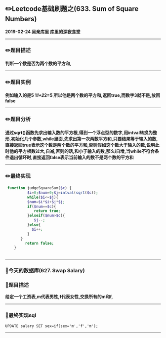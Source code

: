 
## :pencil2:Leetcode基础刷题之(633. Sum of Square Numbers)
**2019-02-24 吴亲库里 库里的深夜食堂**
****

### :pencil2:题目描述

**判断一个数是否为两个数的平方和,**
****

### :pencil2:题目实例
**例如输入的是5 1*1+2*2=5 所以他是两个数的平方和,返回true,而数字3就不是,放回false**
****

### :pencil2:题目分析
**通过sqrt()函数先求出输入数的平方根,得到一个浮点型的数字,用intval转换为整形,初始化几个参数,while里面,先求出第一次两数平方和,只要结果等于输入的数,直接返回true表示这个数是两个数的平方和,否则假如这个数大于输入的数,说明此时他的平方根数过大,自减,否则的话,和小于输入的数,那么i自增,当while不符合条件退出循环时,直接返回false表示当前输入的数不是两个数的平方和**
****
### :pencil2:最终实现
```php
 function judgeSquareSum($c) {
          $i=0;$num=0;$j=intval(sqrt($c));     
          while($i<=$j){
          $num=$i*$i+$j*$j;           
          if($num==$c){    
             return true;
          }elseif($num>$c){
             $j--;
          }else{
            $i++;
          }
       }
         return false;
    }
   
```
  ****
  
### :floppy_disk:今天的数据库(627. Swap Salary)


### :floppy_disk:题目描述
**给定一个工资表,m代表男性,f代表女性,交换所有的m和f,**
****
### :floppy_disk:最终实现sql
```mysql
UPDATE salary SET sex=if(sex='m','f','m');
```
****